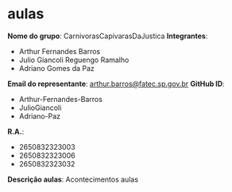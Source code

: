 # aulas
**Nome do grupo**: CarnivorasCapivarasDaJustica
**Integrantes**:
- Arthur Fernandes Barros
- Julio Giancoli Reguengo Ramalho 
- Adriano Gomes da Paz 
  
**Email do representante**: arthur.barros@fatec.sp.gov.br
**GitHub ID**:
- Arthur-Fernandes-Barros
- JulioGiancoli
- Adriano-Paz

**R.A.**:
- 2650832323003
- 2650832323006
- 2650832323032

**Descrição aulas**:
Acontecimentos aulas